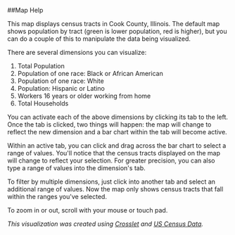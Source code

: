 ##Map Help

This map displays census tracts in Cook County, Illinois. The default map shows population by tract (green is lower population, red is higher), but you can do a couple of this to manipulate the data being visualized.

There are several dimensions you can visualize:

1. Total Population
2. Population of one race: Black or African American
3. Population of one race: White
4. Population: Hispanic or Latino
5. Workers 16 years or older working from home
6. Total Households

You can activate each of the above dimensions by clicking its tab to the left. Once the tab is clicked, two things will happen: the map will change to reflect the new dimension and a bar chart within the tab will become active. 

Within an active tab, you can click and drag across the bar chart to select a range of values. You'll notice that the census tracts displayed on the map will change to reflect your selection. For greater precision, you can also type a range of values into the dimension's tab.  

To filter by multiple dimensions, just click into another tab and select an additional range of values. Now the map only shows census tracts that fall within the ranges you've selected.  

To zoom in or out, scroll with your mouse or touch pad. 

*This visualization was created using [Crosslet](http://sztanko.github.io/crosslet/) and [US Census Data](https://www.census.gov/geo/maps-data/data/tiger.html).*